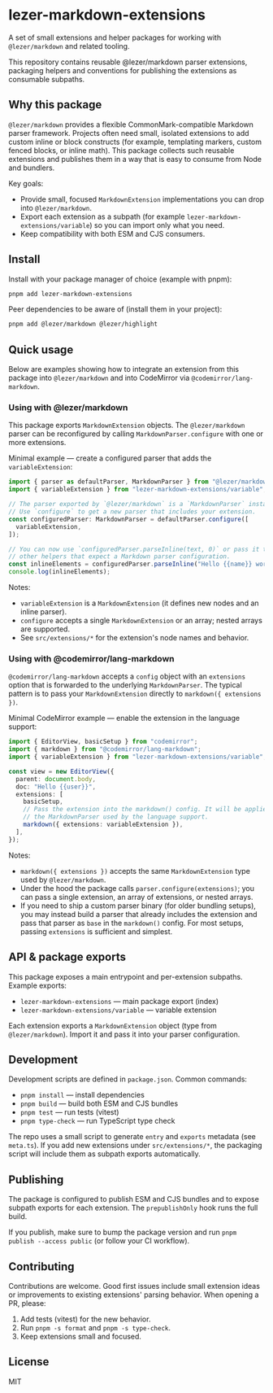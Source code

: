 # lezer-markdown-extensions

A set of small extensions and helper packages for working with `@lezer/markdown` and related tooling.

This repository contains reusable @lezer/markdown parser extensions, packaging helpers and conventions for publishing the extensions as consumable subpaths.

## Why this package

`@lezer/markdown` provides a flexible CommonMark-compatible Markdown parser framework. Projects often need small, isolated extensions to add custom inline or block constructs (for example, templating markers, custom fenced blocks, or inline math). This package collects such reusable extensions and publishes them in a way that is easy to consume from Node and bundlers.

Key goals:

- Provide small, focused `MarkdownExtension` implementations you can drop into `@lezer/markdown`.
- Export each extension as a subpath (for example `lezer-markdown-extensions/variable`) so you can import only what you need.
- Keep compatibility with both ESM and CJS consumers.

## Install

Install with your package manager of choice (example with pnpm):

```bash
pnpm add lezer-markdown-extensions
```

Peer dependencies to be aware of (install them in your project):

```bash
pnpm add @lezer/markdown @lezer/highlight
```

## Quick usage

Below are examples showing how to integrate an extension from this package into `@lezer/markdown` and into CodeMirror via `@codemirror/lang-markdown`.

### Using with @lezer/markdown

This package exports `MarkdownExtension` objects. The `@lezer/markdown` parser can be reconfigured by calling `MarkdownParser.configure` with one or more extensions.

Minimal example — create a configured parser that adds the `variableExtension`:

```ts
import { parser as defaultParser, MarkdownParser } from "@lezer/markdown";
import { variableExtension } from "lezer-markdown-extensions/variable";

// The parser exported by `@lezer/markdown` is a `MarkdownParser` instance.
// Use `configure` to get a new parser that includes your extension.
const configuredParser: MarkdownParser = defaultParser.configure([
  variableExtension,
]);

// You can now use `configuredParser.parseInline(text, 0)` or pass it to
// other helpers that expect a Markdown parser configuration.
const inlineElements = configuredParser.parseInline("Hello {{name}} world", 0);
console.log(inlineElements);
```

Notes:

- `variableExtension` is a `MarkdownExtension` (it defines new nodes and an inline parser).
- `configure` accepts a single `MarkdownExtension` or an array; nested arrays are supported.
- See `src/extensions/*` for the extension's node names and behavior.

### Using with @codemirror/lang-markdown

`@codemirror/lang-markdown` accepts a `config` object with an `extensions` option that is forwarded to the underlying `MarkdownParser`. The typical pattern is to pass your `MarkdownExtension` directly to `markdown({ extensions })`.

Minimal CodeMirror example — enable the extension in the language support:

```ts
import { EditorView, basicSetup } from "codemirror";
import { markdown } from "@codemirror/lang-markdown";
import { variableExtension } from "lezer-markdown-extensions/variable";

const view = new EditorView({
  parent: document.body,
  doc: "Hello {{user}}",
  extensions: [
    basicSetup,
    // Pass the extension into the markdown() config. It will be applied to
    // the MarkdownParser used by the language support.
    markdown({ extensions: variableExtension }),
  ],
});
```

Notes:

- `markdown({ extensions })` accepts the same `MarkdownExtension` type used by `@lezer/markdown`.
- Under the hood the package calls `parser.configure(extensions)`; you can pass a single extension, an array of extensions, or nested arrays.
- If you need to ship a custom parser binary (for older bundling setups), you may instead build a parser that already includes the extension and pass that parser as `base` in the `markdown()` config. For most setups, passing `extensions` is sufficient and simplest.

## API & package exports

This package exposes a main entrypoint and per-extension subpaths. Example exports:

- `lezer-markdown-extensions` — main package export (index)
- `lezer-markdown-extensions/variable` — variable extension

Each extension exports a `MarkdownExtension` object (type from `@lezer/markdown`). Import it and pass it into your parser configuration.

## Development

Development scripts are defined in `package.json`. Common commands:

- `pnpm install` — install dependencies
- `pnpm build` — build both ESM and CJS bundles
- `pnpm test` — run tests (vitest)
- `pnpm type-check` — run TypeScript type check

The repo uses a small script to generate `entry` and `exports` metadata (see `meta.ts`). If you add new extensions under `src/extensions/*`, the packaging script will include them as subpath exports automatically.

## Publishing

The package is configured to publish ESM and CJS bundles and to expose subpath exports for each extension. The `prepublishOnly` hook runs the full build.

If you publish, make sure to bump the package version and run `pnpm publish --access public` (or follow your CI workflow).

## Contributing

Contributions are welcome. Good first issues include small extension ideas or improvements to existing extensions' parsing behavior. When opening a PR, please:

1. Add tests (vitest) for the new behavior.
2. Run `pnpm -s format` and `pnpm -s type-check`.
3. Keep extensions small and focused.

## License

MIT
